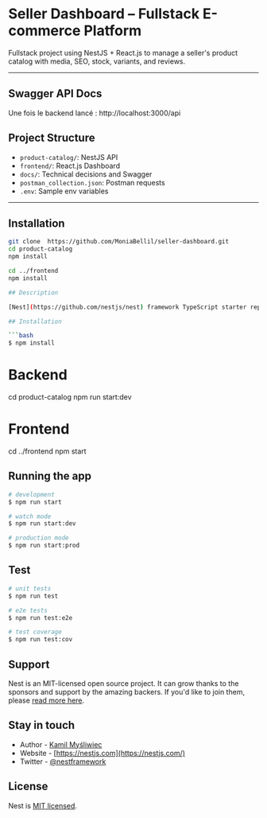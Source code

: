 #  Seller Dashboard – Fullstack E-commerce Platform

Fullstack project using NestJS + React.js to manage a seller's product catalog with media, SEO, stock, variants, and reviews.

---

## Swagger API Docs

Une fois le backend lancé :
http://localhost:3000/api



## Project Structure

- `product-catalog/`: NestJS API
- `frontend/`: React.js Dashboard
- `docs/`: Technical decisions and Swagger
- `postman_collection.json`: Postman requests
- `.env`: Sample env variables

---

## Installation

```bash
git clone  https://github.com/MoniaBellil/seller-dashboard.git
cd product-catalog
npm install

cd ../frontend
npm install

## Description

[Nest](https://github.com/nestjs/nest) framework TypeScript starter repository.

## Installation

```bash
$ npm install
```



# Backend
cd product-catalog
npm run start:dev

# Frontend
cd ../frontend
npm start

## Running the app

```bash
# development
$ npm run start

# watch mode
$ npm run start:dev

# production mode
$ npm run start:prod
```

## Test

```bash
# unit tests
$ npm run test

# e2e tests
$ npm run test:e2e

# test coverage
$ npm run test:cov
```

## Support

Nest is an MIT-licensed open source project. It can grow thanks to the sponsors and support by the amazing backers. If you'd like to join them, please [read more here](https://docs.nestjs.com/support).

## Stay in touch

- Author - [Kamil Myśliwiec](https://kamilmysliwiec.com)
- Website - [https://nestjs.com](https://nestjs.com/)
- Twitter - [@nestframework](https://twitter.com/nestframework)

## License

Nest is [MIT licensed](LICENSE).
